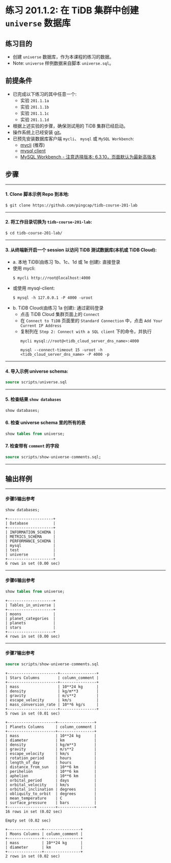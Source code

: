 # 练习 201.1.2: 在 TiDB 集群中创建 `universe` 数据库

## 练习目的
+ 创建 `universe` 数据库，作为本课程的练习的数据。
+ Note: `universe` 样例数据来自脚本 `universe.sql`。

## 前提条件
+ 已完成以下练习的其中任意一个:
  + 实验 `201.1.1a`
  + 实验 `201.1.1b`
  + 实验 `201.1.1c`
  + 实验 `201.1.1d`
+ 根据上述实验的步骤，确保测试用的 TiDB 集群已经启动。
+ 操作系统上已经安装 [git](https://git-scm.com/)。
+ 已预先安装数据库客户端 `mycli`、 `mysql` 或 `MySQL Workbench`:
  + [mycli](https://www.mycli.net/) (推荐)
  + [mysql client](https://cn.bing.com/search?q=MacOS+mysql+client+%E5%AE%89%E8%A3%85)
  + [MySQL Workbench - 注意选择版本: 6.3.10，页面默认为最新高版本](https://downloads.mysql.com/archives/workbench/)

## 步骤

-----------------------------------------------
#### 1. Clone 脚本示例 Repo 到本地:
```
$ git clone https://github.com/pingcap/tidb-course-201-lab
```

-----------------------------------------------
#### 2. 将工作目录切换为 `tidb-course-201-lab`:
```
$ cd tidb-course-201-lab/
```

-----------------------------------------------
#### 3. 从终端新开启一个 session 以访问 TiDB 测试数据库(本机或 TiDB Cloud):
+ a. 本地 TiDB(由练习 1b、1c、1d 或 1e 创建): 直接登录
+ 使用 mycli:
  ```
  $ mycli http://root@localhost:4000
  ``` 
+ 或使用 mysql-client:
  ```
  $ mysql -h 127.0.0.1 -P 4000 -uroot
  ```  
+ b. TiDB Cloud(由练习 1a 创建): 通过密码登录
  + 点击 TiDB Cloud 集群页面上的 `Connect` 
  + 在 `Connect to TiDB` 页面里的 `Standard Connection` 中，点击 `Add Your Current IP Address`
  + 复制列在 `Step 2: Connect with a SQL client` 下的命令，并执行
    ```
    mycli mysql://root@<tidb_cloud_server_dns_name>:4000
    ```
    ```
    mysql --connect-timeout 15 -uroot -h <tidb_cloud_server_dns_name> -P 4000 -p
    ```

-----------------------------------------------
#### 4. 导入示例 universe schema:
```sql
source scripts/universe.sql
```

-----------------------------------------------
#### 5. 检查结果 `show databases`
```sql
show databases;
```

#### 6. 检查 universe schema 里的所有的表
```sql
show tables from universe;
```

#### 7. 检查带有 `comment` 的字段
```sql
source scripts/show-universe-comments.sql;
```

-----------------------------------------------
## 输出样例

-----------------------------------------------
#### 步骤5输出参考
```sql
show databases;
```
```
+--------------------+
| Database           |
+--------------------+
| INFORMATION_SCHEMA |
| METRICS_SCHEMA     |
| PERFORMANCE_SCHEMA |
| mysql              |
| test               |
| universe           |
+--------------------+
6 rows in set (0.00 sec)
```

-----------------------------------------------
#### 步骤6输出参考
```sql
show tables from universe;
```
```
+--------------------+
| Tables_in_universe |
+--------------------+
| moons              |
| planet_categories  |
| planets            |
| stars              |
+--------------------+
4 rows in set (0.00 sec)
```

-----------------------------------------------
#### 步骤7输出参考
```sql
source scripts/show-universe-comments.sql
```
```
+----------------------+----------------+
| Stars Columns        | column_comment |
+----------------------+----------------+
| mass                 | 10**24 kg      |
| density              | kg/m**3        |
| gravity              | m/s**2         |
| escape_velocity      | km/s           |
| mass_conversion_rate | 10**6 kg/s     |
+----------------------+----------------+
5 rows in set (0.01 sec)

+---------------------+----------------+
| Planets Columns     | column_comment |
+---------------------+----------------+
| mass                | 10**24 kg      |
| diameter            | km             |
| density             | kg/m**3        |
| gravity             | m/s**2         |
| escape_velocity     | km/s           |
| rotation_period     | hours          |
| length_of_day       | hours          |
| distance_from_sun   | 10**6 km       |
| perihelion          | 10**6 km       |
| aphelion            | 10**6 km       |
| orbital_period      | days           |
| orbital_velocity    | km/s           |
| orbital_inclination | degrees        |
| obliquity_to_orbit  | degrees        |
| mean_temperature    | C              |
| surface_pressure    | bars           |
+---------------------+----------------+
16 rows in set (0.02 sec)

Empty set (0.02 sec)

+---------------+----------------+
| Moons Columns | column_comment |
+---------------+----------------+
| mass          | 10**24 kg      |
| diameter      | km             |
+---------------+----------------+
2 rows in set (0.02 sec)
```

